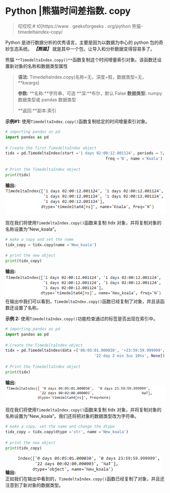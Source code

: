 # Python |熊猫时间差指数. copy

> 哎哎哎:# t0]https://www . geeksforgeeks . org/python 熊猫-timedeltaindex-copy/

Python 是进行数据分析的优秀语言，主要是因为以数据为中心的 python 包的奇妙生态系统。 ***【熊猫】*** 就是其中一个包，让导入和分析数据变得容易多了。

熊猫 `**TimedeltaIndex.copy()**`函数复制这个时间增量索引对象。该函数还设置新对象的名称和数据类型属性

> **语法:** TimedeltaIndex.copy(名称=无，深度=假，数据类型=无，**kwargs)
> 
> **参数:**
> **名称:**字符串，可选
> **深:**布尔，默认 False
> **数据类型:** numpy 数据类型或 pandas 数据类型
> 
> **返回:**副本:索引

**示例#1:** 使用`TimedeltaIndex.copy()`函数复制给定的时间增量索引对象。

```py
# importing pandas as pd
import pandas as pd

# Create the first TimedeltaIndex object
tidx = pd.TimedeltaIndex(start ='1 days 02:00:12.001124', periods = 5,
                                            freq ='N', name ='Koala')

# Print the TimedeltaIndex object
print(tidx)
```

**输出:**
![](img/fa501ab75d1da1cbef90ba6ba12024c4.png)

现在我们将使用`TimedeltaIndex.copy()`函数来复制 tidx 对象，并将复制对象的名称设置为“New_koala”。

```py
# make a copy and set the name
tidx_copy = tidx.copy(name ='New_koala')

# print the new object
print(tidx_copy)
```

**输出:**
![](img/af45783fcd94b6ff0f8c14aea8b04d70.png)
在输出中我们可以看到，`TimedeltaIndex.copy()`函数已经复制了对象，并且该函数还设置了名称。

**示例 2:** 使用`TimedeltaIndex.copy()`功能检查通过的标签是否出现在索引中。

```py
# importing pandas as pd
import pandas as pd

# Create the TimedeltaIndex object
tidx = pd.TimedeltaIndex(data =['06:05:01.000030', '+23:59:59.999999',
                                       '22 day 2 min 3us 10ns', None])

# Print the TimedeltaIndex object
print(tidx)
```

**输出:**
![](img/dd2772b998fbfdf2bcba17cad4207713.png)

现在我们将使用`TimedeltaIndex.copy()`函数来复制 tidx 对象，并将复制对象的名称设置为“New_koala”。我们还将把对象的数据类型改为字符串。

```py
# make a copy, set the name and change the dtype
tidx_copy = tidx.copy(dtype ='str', name ='New_koala')

# print the new object
print(tidx_copy)
```

**输出:**
![](img/093f51a4e54c74b37cc8555f435dd953.png)
正如我们在输出中看到的，`TimedeltaIndex.copy()`函数已经复制了对象，并且还注意到了新对象的数据类型。